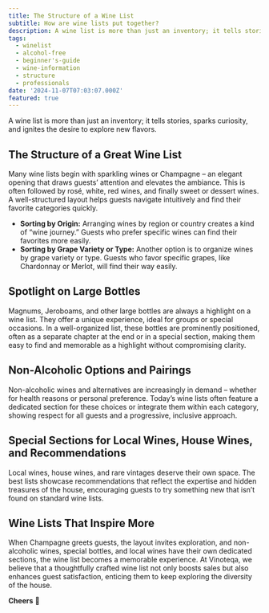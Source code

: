 ```yaml
---
title: The Structure of a Wine List
subtitle: How are wine lists put together?
description: A wine list is more than just an inventory; it tells stories, sparks curiosity, and ignites the desire to explore new flavors.
tags:
  - winelist
  - alcohol-free
  - beginner's-guide
  - wine-information
  - structure
  - professionals
date: '2024-11-07T07:03:07.000Z'
featured: true
---
```


A wine list is more than just an inventory; it tells stories, sparks curiosity, and ignites the desire to explore new flavors.

## **The Structure of a Great Wine List**

Many wine lists begin with sparkling wines or Champagne – an elegant opening that draws guests’ attention and elevates the ambiance. This is often followed by rosé, white, red wines, and finally sweet or dessert wines. A well-structured layout helps guests navigate intuitively and find their favorite categories quickly.

- **Sorting by Origin:** Arranging wines by region or country creates a kind of “wine journey.” Guests who prefer specific wines can find their favorites more easily.
- **Sorting by Grape Variety or Type:** Another option is to organize wines by grape variety or type. Guests who favor specific grapes, like Chardonnay or Merlot, will find their way easily.

## **Spotlight on Large Bottles**

Magnums, Jeroboams, and other large bottles are always a highlight on a wine list. They offer a unique experience, ideal for groups or special occasions. In a well-organized list, these bottles are prominently positioned, often as a separate chapter at the end or in a special section, making them easy to find and memorable as a highlight without compromising clarity.

## **Non-Alcoholic Options and Pairings**

Non-alcoholic wines and alternatives are increasingly in demand – whether for health reasons or personal preference. Today’s wine lists often feature a dedicated section for these choices or integrate them within each category, showing respect for all guests and a progressive, inclusive approach.

## **Special Sections for Local Wines, House Wines, and Recommendations**

Local wines, house wines, and rare vintages deserve their own space. The best lists showcase recommendations that reflect the expertise and hidden treasures of the house, encouraging guests to try something new that isn’t found on standard wine lists.

## **Wine Lists That Inspire More**

When Champagne greets guests, the layout invites exploration, and non-alcoholic wines, special bottles, and local wines have their own dedicated sections, the wine list becomes a memorable experience. At Vinoteqa, we believe that a thoughtfully crafted wine list not only boosts sales but also enhances guest satisfaction, enticing them to keep exploring the diversity of the house.

**Cheers** 🍷
